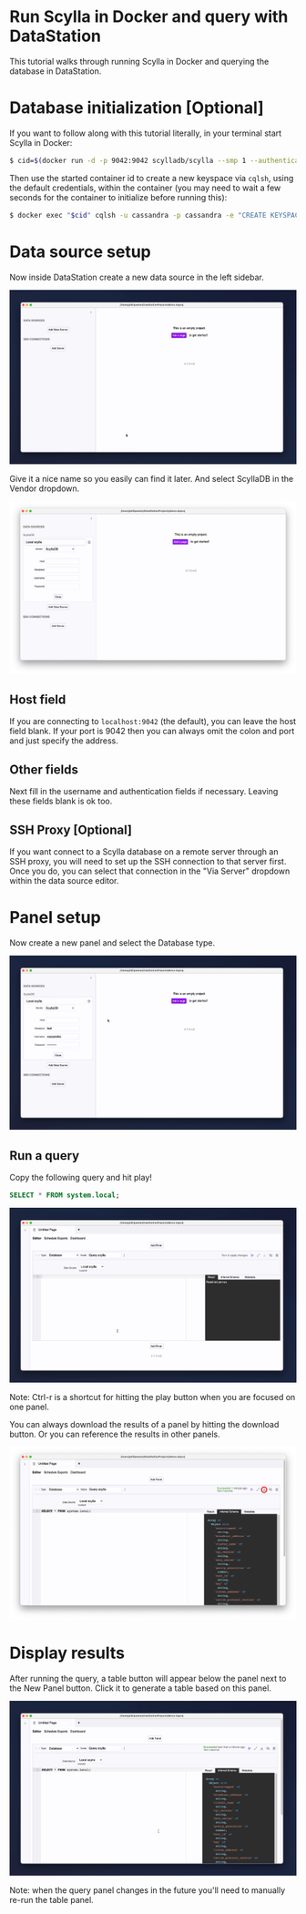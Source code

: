 # Run Scylla in Docker and query with DataStation

This tutorial walks through running Scylla in Docker and querying the
database in DataStation.

# Database initialization [Optional]

If you want to follow along with this tutorial literally, in your
terminal start Scylla in Docker:

```bash
$ cid=$(docker run -d -p 9042:9042 scylladb/scylla --smp 1 --authenticator PasswordAuthenticator --broadcast-address 127.0.0.1 --listen-address 0.0.0.0 --broadcast-rpc-address 127.0.0.1)
```

Then use the started container id to create a new keyspace via
`cqlsh`, using the default credentials, within the container (you may
need to wait a few seconds for the container to initialize before
running this):

```bash
$ docker exec "$cid" cqlsh -u cassandra -p cassandra -e "CREATE KEYSPACE test WITH REPLICATION = {'class': 'SimpleStrategy', 'replication_factor': 1};"
```

# Data source setup

Now inside DataStation create a new data source in the left sidebar.

![Creating a new data source](/tutorials/create-data-source.gif)

Give it a nice name so you easily can find it later. And select ScyllaDB
in the Vendor dropdown.

![Creating a Scylla data source](/tutorials/create-scylla-data-source.png)

## Host field

If you are connecting to `localhost:9042` (the default), you can
leave the host field blank. If your port is 9042 then you can always
omit the colon and port and just specify the address.

## Other fields

Next fill in the username and authentication fields if
necessary. Leaving these fields blank is ok too.

## SSH Proxy [Optional]

If you want connect to a Scylla database on a remote server through an
SSH proxy, you will need to set up the SSH connection to that server
first. Once you do, you can select that connection in the "Via Server"
dropdown within the data source editor.

# Panel setup

Now create a new panel and select the Database type.

![Create database panel](/tutorials/create-scylla-database-panel.gif)

## Run a query

Copy the following query and hit play!

```sql
SELECT * FROM system.local;
```

![Run Scylla query](/tutorials/run-scylla-query.gif)

Note: Ctrl-r is a shortcut for hitting the play button when you are
focused on one panel.

You can always download the results of a panel by hitting the download
button. Or you can reference the results in other panels.

![Download panel results](/tutorials/download-scylla-panel-results.png)

# Display results

After running the query, a table button will appear below the panel
next to the New Panel button. Click it to generate a table based on
this panel.

![Render results](/tutorials/graph-scylla-database-results.gif)

Note: when the query panel changes in the future you'll need to
manually re-run the table panel.
